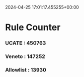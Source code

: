 2024-04-25 17:01:17.455255+00:00
# Rule Counter 
 ### UCATE : 450763

 ### Veneto : 147252

 ### Allowlist : 13930
